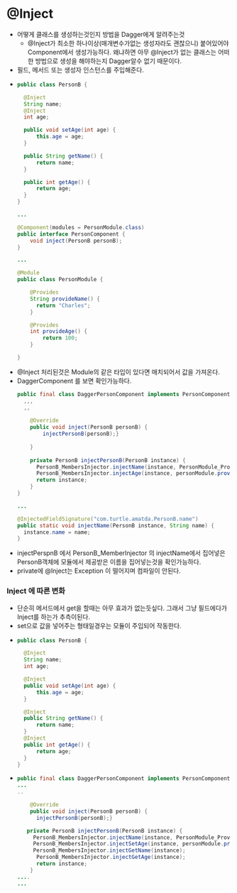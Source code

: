 # @Inject
* 어떻게 클래스를 생성하는것인지 방법을 Dagger에게 알려주는것
  * @Inject가 최소한 하나이상(매개변수가없는 생성자라도 괜찮으니) 붙어있어야 Component에서 생성가능하다. 왜냐하면 아무 @Inject가 없는 클래스는 어떠한 방법으로 생성을 해야하는지 Dagger알수 없기 때문이다.
* 필드, 메서드 또는 생성자 인스턴스를 주입해준다. 
* ```java
  public class PersonB {

    @Inject
    String name;
    @Inject
    int age;

    public void setAge(int age) {
        this.age = age;
    }

    public String getName() {
        return name;
    }

    public int getAge() {
        return age;
    }
  }
  
  ...
  
  @Component(modules = PersonModule.class)
  public interface PersonComponent {
      void inject(PersonB personB);
  }
  
  ...
  
  @Module
  public class PersonModule {

      @Provides
      String provideName() {
        return "Charles";
      }
  
      @Provides
      int provideAge() {
          return 100;
      }
  
  }
  
* @Inject 처리된것은 Module의 같은 타입이 있다면 매치되어서 값을 가져온다.
* DaggerComponent 를 보면 확인가능하다.
  ```java
  public final class DaggerPersonComponent implements PersonComponent {
    ,,,
    ,,
    
      @Override
      public void inject(PersonB personB) {
          injectPersonB(personB);}
       
      }
    
      private PersonB injectPersonB(PersonB instance) {
        PersonB_MembersInjector.injectName(instance, PersonModule_ProvideNameFactory.provideName(personModule));
        PersonB_MembersInjector.injectAge(instance, personModule.provideAge());
        return instance;
      }
  }
  
  ...
  
  @InjectedFieldSignature("com.turtle.amatda.PersonB.name")
  public static void injectName(PersonB instance, String name) {
    instance.name = name;
  }
* injectPerspnB 에서 PersonB_MemberInjector 의 injectName에서 집어넣은 PersonB객체에 모듈에서 제공받은 이름을 집어넣는것을 확인가능하다.
* private에 @Inject는 Exception 이 떨어지며 컴파일이 안된다.
### Inject 에 따른 변화
* 단순히 메서드에서 get을 할때는 아무 효과가 없는듯싶다. 그래서 그냥 필드에다가 Inject를 하는가 추측이된다.
* set으로 값을 넣어주는 형태일경우는 모듈이 주입되어 작동한다.
* ```java
  public class PersonB {

    @Inject
    String name;
    int age;

    @Inject
    public void setAge(int age) {
        this.age = age;
    }

    @Inject
    public String getName() {
        return name;
    }
    @Inject
    public int getAge() {
        return age;
    }
  }
* ```java
  public final class DaggerPersonComponent implements PersonComponent {
  ...
  ..
  
      @Override
      public void inject(PersonB personB) {
        injectPersonB(personB);}

     private PersonB injectPersonB(PersonB instance) {
       PersonB_MembersInjector.injectName(instance, PersonModule_ProvideNameFactory.provideName(personModule));
       PersonB_MembersInjector.injectSetAge(instance, personModule.provideAge());
       PersonB_MembersInjector.injectGetName(instance);
        PersonB_MembersInjector.injectGetAge(instance);
        return instance;
      }
  ....
  ...
